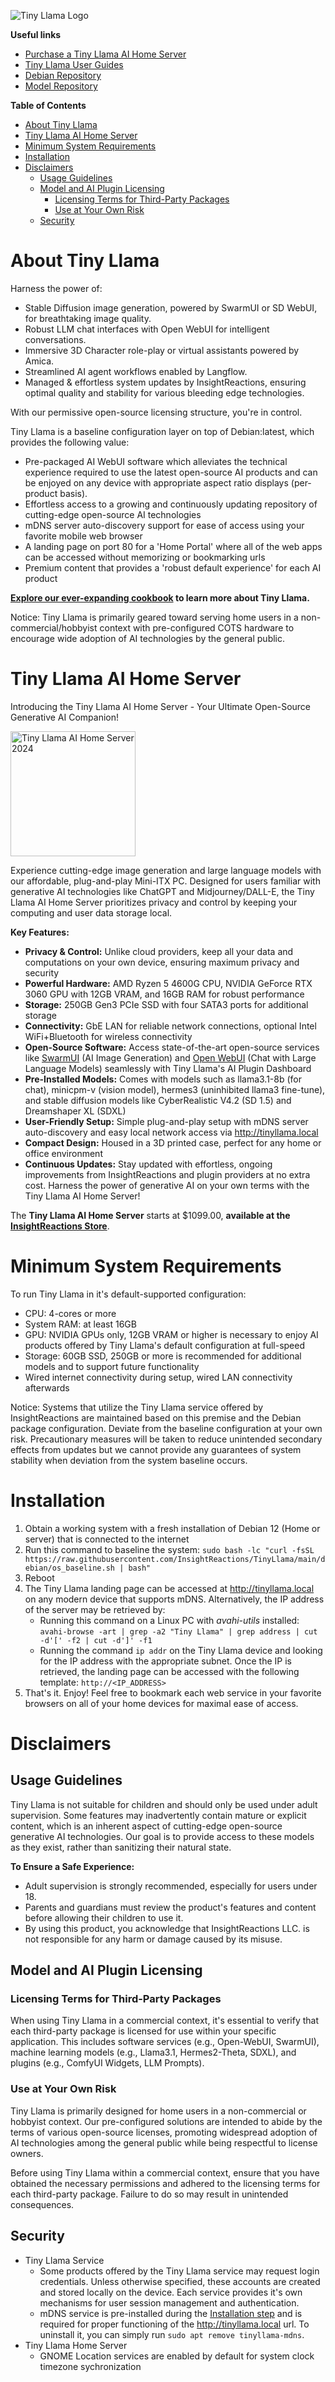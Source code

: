 
![Tiny Llama Logo](web/static/android-chrome-192x192.png)

**Useful links**
- [Purchase a Tiny Llama AI Home Server](https://insightreactions.com/store)
- [Tiny Llama User Guides](https://tinyllama.insightreactions.com/guides)
- [Debian Repository](https://github.com/InsightReactions/debian.insightreactions.github.io)
- [Model Repository](https://huggingface.co/InsightReactions/TinyLlama)

**Table of Contents**
- [About Tiny Llama](#about-tiny-llama)
- [Tiny Llama AI Home Server](#tiny-llama-ai-home-server)
- [Minimum System Requirements](#minimum-system-requirements)
- [Installation](#installation)
- [Disclaimers](#disclaimers)
  - [Usage Guidelines](#usage-guidelines)
  - [Model and AI Plugin Licensing](#model-and-ai-plugin-licensing)
    - [Licensing Terms for Third-Party Packages](#licensing-terms-for-third-party-packages)
    - [Use at Your Own Risk](#use-at-your-own-risk)
  - [Security](#security)

# About Tiny Llama

Harness the power of:
- Stable Diffusion image generation, powered by SwarmUI or SD WebUI, for breathtaking image quality.
- Robust LLM chat interfaces with Open WebUI for intelligent conversations.
- Immersive 3D Character role-play or virtual assistants powered by Amica.
- Streamlined AI agent workflows enabled by Langflow.
- Managed & effortless system updates by InsightReactions, ensuring optimal quality and stability for various bleeding edge technologies.

With our permissive open-source licensing structure, you're in control.

Tiny Llama is a baseline configuration layer on top of Debian:latest, which provides the following value:
- Pre-packaged AI WebUI software which alleviates the technical experience required to use the latest open-source AI products and can be enjoyed on any device with appropriate aspect ratio displays (per-product basis).
- Effortless access to a growing and continuously updating repository of cutting-edge open-source AI technologies
- mDNS server auto-discovery support for ease of access using your favorite mobile web browser
- A landing page on port 80 for a 'Home Portal' where all of the web apps can be accessed without memorizing or bookmarking urls
- Premium content that provides a 'robust default experience' for each AI product

**[Explore our ever-expanding cookbook](https://tinyllama.insightreactions.com/guides/) to learn more about Tiny Llama.**

Notice: Tiny Llama is primarily geared toward serving home users in a non-commercial/hobbyist context with pre-configured COTS hardware to encourage wide adoption of AI technologies by the general public.

# Tiny Llama AI Home Server

Introducing the Tiny Llama AI Home Server - Your Ultimate Open-Source Generative AI Companion!

<img src="./assets/storefront/product-photo-a.png" alt="Tiny Llama AI Home Server 2024" width=200>

Experience cutting-edge image generation and large language models with our affordable, plug-and-play Mini-ITX PC. Designed for users familiar with generative AI technologies like ChatGPT and Midjourney/DALL-E, the Tiny Llama AI Home Server prioritizes privacy and control by keeping your computing and user data storage local.

**Key Features:**
- **Privacy & Control:** Unlike cloud providers, keep all your data and computations on your own device, ensuring maximum privacy and security
- **Powerful Hardware:** AMD Ryzen 5 4600G CPU, NVIDIA GeForce RTX 3060 GPU with 12GB VRAM, and 16GB RAM for robust performance
- **Storage:** 250GB Gen3 PCIe SSD with four SATA3 ports for additional storage
- **Connectivity:** GbE LAN for reliable network connections, optional Intel WiFi+Bluetooth for wireless connectivity
- **Open-Source Software:** Access state-of-the-art open-source services like [SwarmUI](https://github.com/mcmonkeyprojects/SwarmUI) (AI Image Generation) and [Open WebUI](https://github.com/open-webui/open-webui?tab=readme-ov-file#open-webui-formerly-ollama-webui-) (Chat with Large Language Models) seamlessly with Tiny Llama's AI Plugin Dashboard
- **Pre-Installed Models:** Comes with models such as llama3.1-8b (for chat), minicpm-v (vision model), hermes3 (uninhibited llama3 fine-tune), and stable diffusion models like CyberRealistic V4.2 (SD 1.5) and Dreamshaper XL (SDXL)
- **User-Friendly Setup:** Simple plug-and-play setup with mDNS server auto-discovery and easy local network access via http://tinyllama.local
- **Compact Design:** Housed in a 3D printed case, perfect for any home or office environment
- **Continuous Updates:** Stay updated with effortless, ongoing improvements from InsightReactions and plugin providers at no extra cost.
Harness the power of generative AI on your own terms with the Tiny Llama AI Home Server!


The **Tiny Llama AI Home Server** starts at $1099.00, **available at the [InsightReactions Store](https://insightreactions.com/store)**.

# Minimum System Requirements

To run Tiny Llama in it's default-supported configuration:
- CPU: 4-cores or more
- System RAM: at least 16GB
- GPU: NVIDIA GPUs only, 12GB VRAM or higher is necessary to enjoy AI products offered by Tiny Llama's default configuration at full-speed
- Storage: 60GB SSD, 250GB or more is recommended for additional models and to support future functionality
- Wired internet connectivity during setup, wired LAN connectivity afterwards

Notice: Systems that utilize the Tiny Llama service offered by InsightReactions are maintained based on this premise and the Debian package configuration. Deviate from the baseline configuration at your own risk. Precautionary measures will be taken to reduce unintended secondary effects from updates but we cannot provide any guarantees of system stability when deviation from the system baseline occurs.

# Installation

1. Obtain a working system with a fresh installation of Debian 12 (Home or server) that is connected to the internet
2. Run this command to baseline the system: `sudo bash -lc "curl -fsSL https://raw.githubusercontent.com/InsightReactions/TinyLlama/main/debian/os_baseline.sh | bash"`
3. Reboot
4. The Tiny Llama landing page can be accessed at http://tinyllama.local on any modern device that supports mDNS. Alternatively, the IP address of the server may be retrieved by:
   - Running this command on a Linux PC with *avahi-utils* installed: `avahi-browse -art | grep -a2 "Tiny Llama" | grep address | cut -d'[' -f2 | cut -d']' -f1`
   - Running the command `ip addr` on the Tiny Llama device and looking for the IP address with the appropriate subnet. Once the IP is retrieved, the landing page can be accessed with the following template: `http://<IP_ADDRESS>`
5. That's it. Enjoy! Feel free to bookmark each web service in your favorite browsers on all of your home devices for maximal ease of access.

# Disclaimers

## Usage Guidelines

Tiny Llama is not suitable for children and should only be used under adult supervision.
Some features may inadvertently contain mature or explicit content, which is an inherent aspect of cutting-edge open-source generative AI technologies. Our goal is to provide access to these models as they exist, rather than sanitizing their natural state.

**To Ensure a Safe Experience:**

* Adult supervision is strongly recommended, especially for users under 18.
* Parents and guardians must review the product's features and content before allowing their children to use it.
* By using this product, you acknowledge that InsightReactions LLC. is not responsible for any harm or damage caused by its misuse.

## Model and AI Plugin Licensing

### Licensing Terms for Third-Party Packages

When using Tiny Llama in a commercial context, it's essential to verify that each third-party package is licensed for use within your specific application. This includes software services (e.g., Open-WebUI, SwarmUI), machine learning models (e.g., Llama3.1, Hermes2-Theta, SDXL), and plugins (e.g., ComfyUI Widgets, LLM Prompts).

### Use at Your Own Risk

Tiny Llama is primarily designed for home users in a non-commercial or hobbyist context. Our pre-configured solutions are intended to abide by the terms of various open-source licenses, promoting widespread adoption of AI technologies among the general public while being respectful to license owners.

Before using Tiny Llama within a commercial context, ensure that you have obtained the necessary permissions and adhered to the licensing terms for each third-party package. Failure to do so may result in unintended consequences.

## Security

- Tiny Llama Service
  - Some products offered by the Tiny Llama service may request login credentials. Unless otherwise specified, these accounts are created and stored locally on the device. Each service provides it's own mechanisms for user session management and authentication.
  - mDNS service is pre-installed during the [Installation step](#installation) and is required for proper functioning of the http://tinyllama.local url. To uninstall it, you can simply run `sudo apt remove tinyllama-mdns`.
- Tiny Llama Home Server
  - GNOME Location services are enabled by default for system clock timezone sychronization

